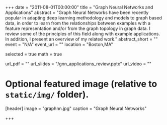 +++
date = "2011-08-01T00:00:00"
title = "Graph Neural Networks and Applications"
abstract = "Graph Neural Networks have been recently popular in adapting deep learning methodology and models to graph based data, in order to learn from the relationships between examples with a feature representation and/or from the graph topology in graph data. I review some of the principles of this field along with example applications. In addition, I present an overview of  my related work."
abstract_short = ""
event = "N/A"
event_url = ""
location = "Boston,MA"

selected = true
math = true

url_pdf = ""
url_slides = "/gnn_applications_review.pptx"
url_video = ""

# Optional featured image (relative to `static/img/` folder).
[header]
image = "graphnn.jpg"
caption = "Graph Neural Networks"

+++

